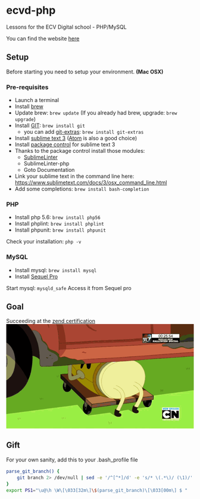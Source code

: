 # ecvd-php
Lessons for the ECV Digital school - PHP/MySQL

You can find the website [here](http://morgangiraud.github.io/ecvd-php/)

## Setup
Before starting you need to setup your environment.
**(Mac OSX)**

### Pre-requisites
- Launch a terminal
- Install [brew](http://brew.sh/)
- Update brew: `brew update` (If you already had brew, upgrade: `brew upgrade`)
- Install [GIT](https://git-scm.com/): `brew install git`
  - you can add [git-extras](https://github.com/tj/git-extras): `brew install git-extras`
- Install [sublime text 3](http://www.sublimetext.com/3) ([Atom](https://atom.io/) is also a good choice)
- Install [package control](https://packagecontrol.io/installation) for sublime text 3
- Thanks to the package control install those modules:
  - [SublimeLinter](http://sublimelinter.readthedocs.org/en/latest/installation.html)
  - SublimeLinter-php
  - Goto Documentation
- Link your sublime text in the command line here: https://www.sublimetext.com/docs/3/osx_command_line.html
- Add some completions: `brew install bash-completion`

### PHP
- Install php 5.6: `brew install php56`
 - Install phplint: `brew install phplint`
 - Install phpunit: `brew install phpunit`

Check your installation: `php -v`

### MySQL
- Install mysql: `brew install mysql`
- Install [Sequel Pro](http://www.sequelpro.com/)

Start mysql: `mysqld_safe`
Access it from Sequel pro

## Goal
Succeeding at the [zend certification](http://www.zend.com/en/services/certification/php-5-certification)
![ok dude](https://github.com/jglovier/gifs/blob/gh-pages/thumbs-up/thumbs-up.gif)


## Gift
For your own sanity, add this to your .bash_profile file
```bash
parse_git_branch() {
    git branch 2> /dev/null | sed -e '/^[^*]/d' -e 's/* \(.*\)/ (\1)/'
}
export PS1="\u@\h \W\[\033[32m\]\$(parse_git_branch)\[\033[00m\] $ "
```
